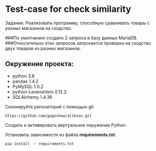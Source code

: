 # Test-case for check similarity
Задание: Реализовать программу, способную сравнивать товары с разных магазинов на сходство.


###По умолчанию создано 2 запроса в базу данных MariaDB.
###Относительно этих запросов запускается проверка на сходство двух товаров из разных магазинов.

## Окружение проекта:
  * python 3.8
  * pandas 1.4.2
  * PyMySQL 1.0.2
  * python-Levenshtein 0.12.2
  * SQLAlchemy 1.4.36


Склонируйте репозиторий с помощью git

    https://github.com/gogoshew/alikson.git

Создать и активировать виртуальное окружение Python.

Установить зависимости из файла **requirements.txt**:
```bash
pip install -r requirements.txt
```